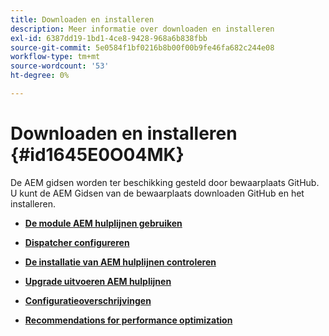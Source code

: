```yaml
---
title: Downloaden en installeren
description: Meer informatie over downloaden en installeren
exl-id: 6387dd19-1bd1-4ce8-9428-968a6b838fbb
source-git-commit: 5e0584f1bf0216b8b00f00b9fe46fa682c244e08
workflow-type: tm+mt
source-wordcount: '53'
ht-degree: 0%

---
```


# Downloaden en installeren {#id1645E0O04MK}

De AEM gidsen worden ter beschikking gesteld door bewaarplaats GitHub. U kunt de AEM Gidsen van de bewaarplaats downloaden GitHub en het installeren.

- **[De module AEM hulplijnen gebruiken](download-install-dxml-first-time.md)**

- **[Dispatcher configureren](download-install-configure-dispatcher.md)**

- **[De installatie van AEM hulplijnen controleren](download-install-verify-dxml-installation.md)**

- **[Upgrade uitvoeren AEM hulplijnen](download-install-upgrade-dxml.md)**

- **[Configuratieoverschrijvingen](download-install-additional-config-override.md)**

- **[Recommendations for performance optimization](download-install-recommend-perf-optimiz.md)**
